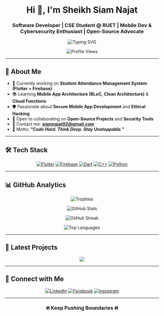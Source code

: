 <h1 align="center">Hi 👋, I'm Sheikh Siam Najat</h1>
<h3 align="center">Software Developer | CSE Student @ RUET | Mobile Dev & Cybersecurity Enthusiast | Open-Source Advocate</h3>

<p align="center">
  <img src="https://readme-typing-svg.herokuapp.com?font=Fira+Code&size=24&pause=1000&color=00FFD1&center=true&vCenter=true&width=1000&lines=Software+Developer+%7C+CSE+Student+at+RUET+%7C+Cybersecurity+Enthusiast;Building+Secure%2C+Scalable+Apps...+🚀" alt="Typing SVG" />
</p>

<p align="center">
  <img src="https://komarev.com/ghpvc/?username=najat-ttt&label=Profile%20Views&color=00FFD1&style=flat-square" alt="Profile Views" />
</p>

---

## 🧠 About Me

- 🚀 Currently working on **Student Attendance Management System (Flutter + Firebase)**
- 📚 Learning **Mobile App Architecture (BLoC, Clean Architecture)** & **Cloud Functions**
- 🛡️ Passionate about **Secure Mobile App Development** and **Ethical Hacking**
- 🤝 Open to collaborating on **Open-Source Projects** and **Security Tools**
- 📩 Contact me: **siamnajat02@gmail.com**
- 💬 Motto: _**"Code Hard. Think Deep. Stay Unstoppable."**_

---

## 🛠️ Tech Stack

<p align="center">
  <a href="https://flutter.dev" target="_blank"><img src="https://img.shields.io/badge/Flutter-000000?style=for-the-badge&logo=flutter&logoColor=00FFD1" alt="Flutter"/></a>
  <a href="https://firebase.google.com/" target="_blank"><img src="https://img.shields.io/badge/Firebase-000000?style=for-the-badge&logo=firebase&logoColor=FFCA28" alt="Firebase"/></a>
  <a href="https://dart.dev" target="_blank"><img src="https://img.shields.io/badge/Dart-000000?style=for-the-badge&logo=dart&logoColor=0175C2" alt="Dart"/></a>
  <a href="https://cplusplus.com/" target="_blank"><img src="https://img.shields.io/badge/C++-000000?style=for-the-badge&logo=c%2B%2B&logoColor=00599C" alt="C++"/></a>
  <a href="https://python.org" target="_blank"><img src="https://img.shields.io/badge/Python-000000?style=for-the-badge&logo=python&logoColor=3776AB" alt="Python"/></a>
</p>

---

## 📊 GitHub Analytics

<p align="center">
  <img src="https://github-profile-trophy.vercel.app/?username=najat-ttt&theme=algolia&margin-w=15&margin-h=15&no-frame=true" alt="Trophies" />
</p>

<p align="center">
  <img src="https://github-readme-stats.vercel.app/api?username=najat-ttt&show_icons=true&theme=algolia&hide_border=true&icon_color=00FFD1&title_color=00FFD1&text_color=FFFFFF&bg_color=000000" alt="GitHub Stats" />
</p>

<p align="center">
  <img src="https://github-readme-streak-stats.herokuapp.com?user=najat-ttt&theme=algolia&hide_border=true&background=000000" alt="GitHub Streak" />
</p>

<p align="center">
  <img src="https://github-readme-stats.vercel.app/api/top-langs/?username=najat-ttt&layout=compact&theme=algolia&hide_border=true&bg_color=000000" alt="Top Languages" />
</p>

---

## 📰 Latest Projects

<!-- LATEST REPOS - auto updated -->
<p align="center">
  <a href="https://github.com/najat-ttt?tab=repositories">
    <img src="https://github-readme-stats.vercel.app/api/pin/?username=najat-ttt&repo=student-attendance-system&theme=algolia&hide_border=true&bg_color=000000" />
  </a>
</p>

---



## 🔗 Connect with Me

<p align="center">
  <a href="https://linkedin.com/in/sheikhsiamnajat" target="_blank"><img src="https://img.shields.io/badge/LinkedIn-000000?style=for-the-badge&logo=linkedin&logoColor=0A66C2" alt="LinkedIn"/></a>
  <a href="https://facebook.com/snajat146" target="_blank"><img src="https://img.shields.io/badge/Facebook-000000?style=for-the-badge&logo=facebook&logoColor=1877F2" alt="Facebook"/></a>
  <a href="https://instagram.com/najat_t28" target="_blank"><img src="https://img.shields.io/badge/Instagram-000000?style=for-the-badge&logo=instagram&logoColor=E4405F" alt="Instagram"/></a>
</p>

---

<h3 align="center">🔥 Keep Pushing Boundaries 🔥</h3>
